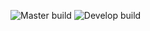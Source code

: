 ![Master build](https://github.com/dgrochowski/test/workflows/master/badge.svg)
![Develop build](https://github.com/dgrochowski/test/workflows/develop/badge.svg)
